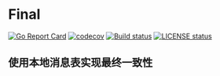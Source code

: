 # Final

[![Go Report Card](https://goreportcard.com/badge/github.com/xyctruth/final)](https://goreportcard.com/report/github.com/xyctruth/final)
[![codecov](https://codecov.io/gh/xyctruth/final/branch/main/graph/badge.svg?token=YWNYJK9KQW)](https://codecov.io/gh/xyctruth/final)
[![Build status](https://img.shields.io/github/workflow/status/xyctruth/final/Build/main)](https://github.com/xyctruth/final/actions/workflows/build.yml)
[![LICENSE status](https://img.shields.io/github/license/xyctruth/final)](https://github.com/xyctruth/final/blob/main/LICENSE)

## 使用本地消息表实现最终一致性
